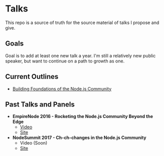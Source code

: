 # Talks
This repo is a source of truth for the source material of talks I propose and give. 

## Goals
Goal is to add at least one new talk a year. I'm still a relatively new public speaker, but want to continue on a path to growth as one. 

## Current Outlines
* [Building Foundations of the Node.js Community](https://github.com/bnb/talks/blob/master/building-foundations-of-the-node-js-community.md)

## Past Talks and Panels
* **EmpireNode 2016 - Rocketing the Node.js Community Beyond the Edge**
  * [Video](https://www.youtube.com/watch?v=lfy_k2REw8A)
  * [Site](http://2016.empirenode.org/)
* **NodeSummit 2017 - Ch-ch-changes in the Node.js Community**
  * Video (Soon)
  * [Site](http://2016.empirenode.org/)
